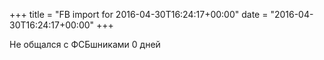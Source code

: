 +++
title = "FB import for 2016-04-30T16:24:17+00:00"
date = "2016-04-30T16:24:17+00:00"
+++

Не общался с ФСБшниками 0 дней


